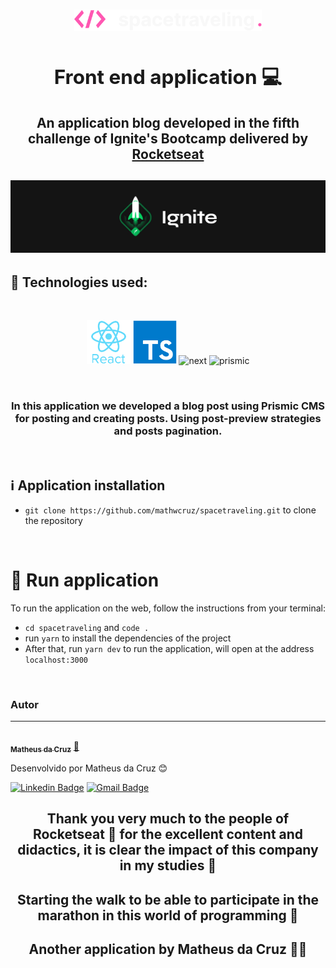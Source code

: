 <h1 align="center">
  <img src="public/logo.svg" alt="spacetraveling logo" width="300"/>
</h1>

## **<h2 align="center">Front end application  💻</h2>**

## <p><h2 align="center">An application blog developed in the fifth challenge of Ignite's Bootcamp delivered by [Rocketseat](https://app.rocketseat.com.br/dashboard)</h2> </p>

## <p align="center"> <img src="https://github.com/mathwcruz/next-auth/blob/main/.github/Ignite.png" width="1400px"/> </p>

## :rocket: Technologies used:

<br>

<p align="center">
<img src="https://github.com/devicons/devicon/blob/master/icons/react/react-original-wordmark.svg" alt="react" width="70" height="70"/>
<img src="https://github.com/devicons/devicon/blob/master/icons/typescript/typescript-original.svg" alt="typescript" width="70" height="70"/>
<img src="https://www.drupal.org/files/project-images/nextjs-drupal.jpg" alt="next" width="70" height="70"/>
<img src="https://seeklogo.com/images/P/prismic-logo-F6A173E6D0-seeklogo.com.png" alt="prismic" width="70" height="70"/>

</p>

<br>

<h3 align="center">
  In this application we developed a blog post using Prismic CMS for posting and creating posts. Using post-preview strategies and posts pagination.
</h3>

<br>

## :information_source: Application installation
- `git clone https://github.com/mathwcruz/spacetraveling.git` to clone the repository

<br>

# 🎲 Run application
To run the application on the web, follow the instructions from your terminal:
- `cd spacetraveling` and `code .`
- run `yarn` to install the dependencies of the project
- After that, run `yarn dev` to run the application, will open at the address `localhost:3000`

<br>

### Autor
---

<a href="https://app.rocketseat.com.br/me/matheus-da-cruz-frontend">
 <img style="border-radius: 50%;" src="https://avatars.githubusercontent.com/u/68445791?v=4" width="100px;" alt=""/>
 <br />
 <sub><b>Matheus da Cruz</b></sub></a> <a href="https://app.rocketseat.com.br/me/matheus-da-cruz-frontend" title="Rocketseat">  🚀</a>

Desenvolvido por Matheus da Cruz 😊

[![Linkedin Badge](https://img.shields.io/badge/-Matheus-blue?style=flat-square&logo=Linkedin&logoColor=white&link=https://www.linkedin.com/in/matheus-cruz-frontend/)](https://www.linkedin.com/in/matheus-cruz-frontend/) 
[![Gmail Badge](https://img.shields.io/badge/-matheuswachcruz@gmail.com-c14438?style=flat-square&logo=Gmail&logoColor=white&link=mailto:matheuswachcruz@gmail.com)](mailto:matheuswachcruz@gmail.com)
<br>

## **<p align="center">Thank you very much to the people of Rocketseat 🚀 for the excellent content and didactics, it is clear the impact of this company in my studies 🙂</p>**

## **<p align="center">Starting the walk to be able to participate in the marathon in this world of programming 🏃‍</p>**

### <p> <h2 align="center">Another application by Matheus da Cruz 👨‍💻 </h2> </p>


